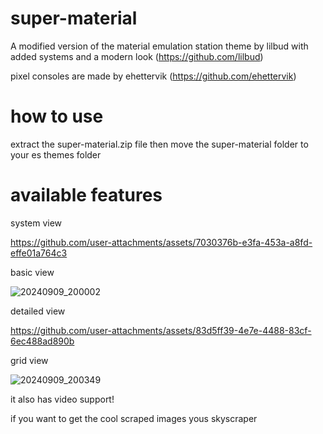 # super-material
A modified version of the material emulation station theme by lilbud with added systems and a modern look (https://github.com/lilbud)

pixel consoles are made by ehettervik (https://github.com/ehettervik)



# how to use
extract the super-material.zip file then move the super-material folder to your es themes folder

# available features

system view

https://github.com/user-attachments/assets/7030376b-e3fa-453a-a8fd-effe01a764c3

basic view

![20240909_200002](https://github.com/user-attachments/assets/4652cdd7-d11e-43db-94b8-888691aec662)

detailed view

https://github.com/user-attachments/assets/83d5ff39-4e7e-4488-83cf-6ec488ad890b

grid view

![20240909_200349](https://github.com/user-attachments/assets/654f8dc6-63a9-4964-ba14-701dc29117ca)

it also has video support!

if you want to get the cool scraped images yous skyscraper
